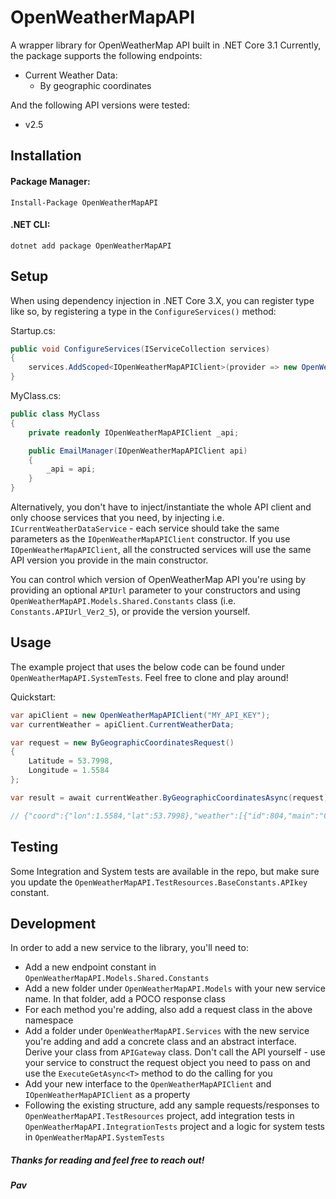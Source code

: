﻿
# OpenWeatherMapAPI
A wrapper library for OpenWeatherMap API built in .NET Core 3.1
Currently, the package supports the following endpoints:
- Current Weather Data:
	- By geographic coordinates

And the following API versions were tested:
- v2.5

## Installation

#### Package Manager:
`Install-Package OpenWeatherMapAPI`
#### .NET CLI:
`dotnet add package OpenWeatherMapAPI`

## Setup

When using dependency injection in .NET Core 3.X, you can register type like so, by registering a type in the ```ConfigureServices()``` method:

Startup.cs:
```csharp
public void ConfigureServices(IServiceCollection services)
{
	services.AddScoped<IOpenWeatherMapAPIClient>(provider => new OpenWeatherMapAPIClient("MY_API_KEY"));
}
```

MyClass.cs:

```csharp
public class MyClass
{
	private readonly IOpenWeatherMapAPIClient _api;

	public EmailManager(IOpenWeatherMapAPIClient api)
	{
		_api = api;
	}
}
```

Alternatively, you don't have to inject/instantiate the whole API client and only choose services that you need, by injecting i.e. `ICurrentWeatherDataService` - each service should take the same parameters as the `IOpenWeatherMapAPIClient` constructor. If you use `IOpenWeatherMapAPIClient`, all the constructed services will use the same API version you provide in the main constructor.

You can control which version of OpenWeatherMap API you're using by providing an optional `APIUrl` parameter to your constructors and using `OpenWeatherMapAPI.Models.Shared.Constants` class (i.e. `Constants.APIUrl_Ver2_5`), or provide the version yourself.

## Usage

The example project that uses the below code can be found under `OpenWeatherMapAPI.SystemTests`. Feel free to clone and play around!

Quickstart:

```csharp
var apiClient = new OpenWeatherMapAPIClient("MY_API_KEY");
var currentWeather = apiClient.CurrentWeatherData;

var request = new ByGeographicCoordinatesRequest()
{
	Latitude = 53.7998,
	Longitude = 1.5584
};

var result = await currentWeather.ByGeographicCoordinatesAsync(request);

// {"coord":{"lon":1.5584,"lat":53.7998},"weather":[{"id":804,"main":"Clouds","description":"overcast clouds","icon":"04d"}],"base":"stations","main":{"temp":286.48,"feels_like":286.11,"temp_min":286.48,"temp_max":286.48,"pressure":1015,"humidity":86},"visibility":10000,"wind":{"speed":9.68,"deg":180},"clouds":{"all":100},"dt":1634563421,"sys":{"type":2,"id":2029944,"country":"GB","sunrise":1634538410,"sunset":1634575838},"timezone":0,"id":2650519,"name":"Easington","cod":200}

```
## Testing

Some Integration and System tests are available in the repo, but make sure you update the `OpenWeatherMapAPI.TestResources.BaseConstants.APIkey` constant.


## Development

In order to add a new service to the library, you'll need to:
- Add a new endpoint constant in `OpenWeatherMapAPI.Models.Shared.Constants`
- Add a new folder under `OpenWeatherMapAPI.Models` with your new service name. In that folder, add a POCO response class
- For each method you're adding, also add a request class in the above namespace
- Add a folder under `OpenWeatherMapAPI.Services` with the new service you're adding and add a concrete class and an abstract interface. Derive your class from `APIGateway` class. Don't call the API yourself - use your service to construct the request object you need to pass on and use the `ExecuteGetAsync<T>` method to do the calling for you
- Add your new interface to the `OpenWeatherMapAPIClient` and `IOpenWeatherMapAPIClient` as a property
- Following the existing structure, add any sample requests/responses to `OpenWeatherMapAPI.TestResources` project, add integration tests in `OpenWeatherMapAPI.IntegrationTests` project and a logic for system tests in `OpenWeatherMapAPI.SystemTests`

##### Thanks for reading and feel free to reach out!
##### Pav
